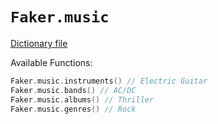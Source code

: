 # `Faker.music`

[Dictionary file](../src/main/resources/locales/en/music.yml)

Available Functions:  
```kotlin
Faker.music.instruments() // Electric Guitar
Faker.music.bands() // AC/DC
Faker.music.albums() // Thriller
Faker.music.genres() // Rock
```
